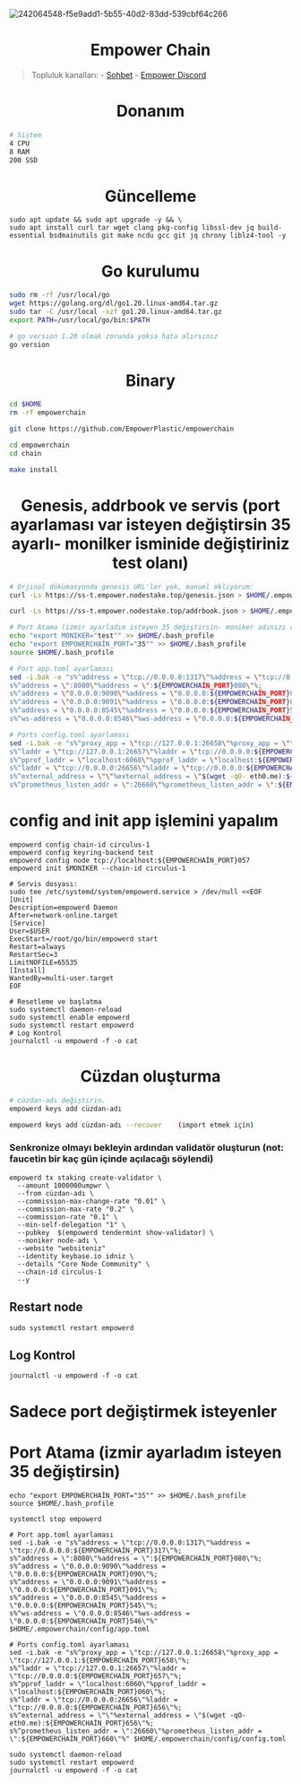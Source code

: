 ![242064548-f5e9add1-5b55-40d2-83dd-539cbf64c266](https://github.com/molla202/empower-2/assets/91562185/1191c65e-441f-4d71-9acc-5ea06391b7ed)

<h1 align="center"> Empower Chain </h1>

> Topluluk kanalları: - [Sohbet](https://t.me/corenodechat) - [Empower Discord](https://discord.gg/Zs3GMUhg)

<h1 align="center"> Donanım </h1>

```sh
# Sistem
4 CPU
8 RAM
200 SSD
```

<h1 align="center"> Güncelleme </h1>

```
sudo apt update && sudo apt upgrade -y && \
sudo apt install curl tar wget clang pkg-config libssl-dev jq build-essential bsdmainutils git make ncdu gcc git jq chrony liblz4-tool -y
```

<h1 align="center"> Go kurulumu </h1>

```sh
sudo rm -rf /usr/local/go
wget https://golang.org/dl/go1.20.linux-amd64.tar.gz
sudo tar -C /usr/local -xzf go1.20.linux-amd64.tar.gz
export PATH=/usr/local/go/bin:$PATH

# go version 1.20 olmak zorunda yoksa hata alırsınız
go version
```

<h1 align="center"> Binary </h1>

```sh 
cd $HOME
rm -rf empowerchain

git clone https://github.com/EmpowerPlastic/empowerchain

cd empowerchain
cd chain

make install
```

<h1 align="center"> Genesis, addrbook ve servis (port ayarlaması var isteyen değiştirsin 35 ayarlı- monilker isminide değiştiriniz test olanı)</h1>

```sh
# Orjinal dökümasyonda genesis URL'ler yok, manuel ekliyorum:
curl -Ls https://ss-t.empower.nodestake.top/genesis.json > $HOME/.empowerchain/config/genesis.json 

curl -Ls https://ss-t.empower.nodestake.top/addrbook.json > $HOME/.empowerchain/config/addrbook.json

# Port Atama (izmir ayarladım isteyen 35 değiştirsin- moniker adınızı değiştirin test olanı değiştirceniz)
echo "export MONIKER="test"" >> $HOME/.bash_profile
echo "export EMPOWERCHAİN_PORT="35"" >> $HOME/.bash_profile
source $HOME/.bash_profile

# Port app.toml ayarlaması
sed -i.bak -e "s%^address = \"tcp://0.0.0.0:1317\"%address = \"tcp://0.0.0.0:${EMPOWERCHAİN_PORT}317\"%;
s%^address = \":8080\"%address = \":${EMPOWERCHAİN_PORT}080\"%;
s%^address = \"0.0.0.0:9090\"%address = \"0.0.0.0:${EMPOWERCHAİN_PORT}090\"%; 
s%^address = \"0.0.0.0:9091\"%address = \"0.0.0.0:${EMPOWERCHAİN_PORT}091\"%; 
s%^address = \"0.0.0.0:8545\"%address = \"0.0.0.0:${EMPOWERCHAİN_PORT}545\"%; 
s%^ws-address = \"0.0.0.0:8546\"%ws-address = \"0.0.0.0:${EMPOWERCHAİN_PORT}546\"%" $HOME/.empowerchain/config/app.toml

# Ports config.toml ayarlaması
sed -i.bak -e "s%^proxy_app = \"tcp://127.0.0.1:26658\"%proxy_app = \"tcp://127.0.0.1:${EMPOWERCHAİN_PORT}658\"%; 
s%^laddr = \"tcp://127.0.0.1:26657\"%laddr = \"tcp://0.0.0.0:${EMPOWERCHAİN_PORT}657\"%; 
s%^pprof_laddr = \"localhost:6060\"%pprof_laddr = \"localhost:${EMPOWERCHAİN_PORT}060\"%;
s%^laddr = \"tcp://0.0.0.0:26656\"%laddr = \"tcp://0.0.0.0:${EMPOWERCHAİN_PORT}656\"%;
s%^external_address = \"\"%external_address = \"$(wget -qO- eth0.me):${EMPOWERCHAİN_PORT}656\"%;
s%^prometheus_listen_addr = \":26660\"%prometheus_listen_addr = \":${EMPOWERCHAİN_PORT}660\"%" $HOME/.empowerchain/config/config.toml
```
# config and init app işlemini yapalım
```
empowerd config chain-id circulus-1
empowerd config keyring-backend test
empowerd config node tcp://localhost:${EMPOWERCHAİN_PORT}057
empowerd init $MONIKER --chain-id circulus-1
```
```
# Servis dosyası:
sudo tee /etc/systemd/system/empowerd.service > /dev/null <<EOF
[Unit]
Description=empowerd Daemon
After=network-online.target
[Service]
User=$USER
ExecStart=/root/go/bin/empowerd start
Restart=always
RestartSec=3
LimitNOFILE=65535
[Install]
WantedBy=multi-user.target
EOF
```
```
# Resetleme ve başlatma
sudo systemctl daemon-reload
sudo systemctl enable empowerd
sudo systemctl restart empowerd
# Log Kontrol
journalctl -u empowerd -f -o cat
```

<h1 align="center"> Cüzdan oluşturma </h1>

```sh
# cüzdan-adı değiştirin.
empowerd keys add cüzdan-adı
```
```sh
empowerd keys add cüzdan-adı --recover    (import etmek için)
```

### Senkronize olmayı bekleyin ardından validatör oluşturun (not: faucetin bir kaç gün içinde açılacağı söylendi)
```
empowerd tx staking create-validator \
  --amount 1000000umpwr \
  --from cüzdan-adı \
  --commission-max-change-rate "0.01" \
  --commission-max-rate "0.2" \
  --commission-rate "0.1" \
  --min-self-delegation "1" \
  --pubkey  $(empowerd tendermint show-validator) \
  --moniker node-adı \
  --website "websiteniz"
  --identity keybase.io idniz \
  --details "Core Node Community" \
  --chain-id circulus-1
  --y
```
## Restart node
```
sudo systemctl restart empowerd
```
## Log Kontrol
```
journalctl -u empowerd -f -o cat
```
# Sadece port değiştirmek isteyenler

# Port Atama (izmir ayarladım isteyen 35 değiştirsin)
```
echo "export EMPOWERCHAİN_PORT="35"" >> $HOME/.bash_profile
source $HOME/.bash_profile
```
```
systemctl stop empowerd
```
```
# Port app.toml ayarlaması
sed -i.bak -e "s%^address = \"tcp://0.0.0.0:1317\"%address = \"tcp://0.0.0.0:${EMPOWERCHAİN_PORT}317\"%;
s%^address = \":8080\"%address = \":${EMPOWERCHAİN_PORT}080\"%;
s%^address = \"0.0.0.0:9090\"%address = \"0.0.0.0:${EMPOWERCHAİN_PORT}090\"%; 
s%^address = \"0.0.0.0:9091\"%address = \"0.0.0.0:${EMPOWERCHAİN_PORT}091\"%; 
s%^address = \"0.0.0.0:8545\"%address = \"0.0.0.0:${EMPOWERCHAİN_PORT}545\"%; 
s%^ws-address = \"0.0.0.0:8546\"%ws-address = \"0.0.0.0:${EMPOWERCHAİN_PORT}546\"%" $HOME/.empowerchain/config/app.toml
```
```
# Ports config.toml ayarlaması
sed -i.bak -e "s%^proxy_app = \"tcp://127.0.0.1:26658\"%proxy_app = \"tcp://127.0.0.1:${EMPOWERCHAİN_PORT}658\"%; 
s%^laddr = \"tcp://127.0.0.1:26657\"%laddr = \"tcp://0.0.0.0:${EMPOWERCHAİN_PORT}657\"%; 
s%^pprof_laddr = \"localhost:6060\"%pprof_laddr = \"localhost:${EMPOWERCHAİN_PORT}060\"%;
s%^laddr = \"tcp://0.0.0.0:26656\"%laddr = \"tcp://0.0.0.0:${EMPOWERCHAİN_PORT}656\"%;
s%^external_address = \"\"%external_address = \"$(wget -qO- eth0.me):${EMPOWERCHAİN_PORT}656\"%;
s%^prometheus_listen_addr = \":26660\"%prometheus_listen_addr = \":${EMPOWERCHAİN_PORT}660\"%" $HOME/.empowerchain/config/config.toml
```
```
sudo systemctl daemon-reload
sudo systemctl restart empowerd
journalctl -u empowerd -f -o cat
```

